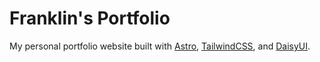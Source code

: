 # Franklin's Portfolio

My personal portfolio website built with [Astro](https://astro.build), [TailwindCSS](https://tailwindcss.com), and [DaisyUI](https://daisyui.com).